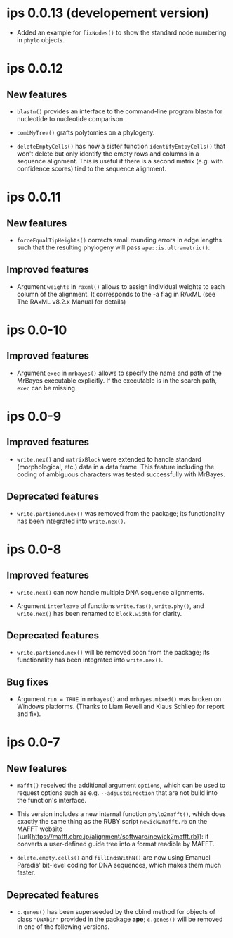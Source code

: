 # ips 0.0.13 (developement version)

* Added an example for `fixNodes()` to show the standard node numbering in `phylo` objects.

# ips 0.0.12

## New features

* `blastn()` provides an interface to the command-line program blastn for nucleotide to nucleotide comparison.
  
* `combMyTree()` grafts polytomies on a phylogeny.
   
* `deleteEmptyCells()` has now a sister function `identifyEmtpyCells()` that won't delete but only identify the empty rows and columns in a sequence alignment. This is useful if there is a second matrix (e.g. with confidence scores) tied to the sequence alignment.

# ips 0.0.11

## New features

* `forceEqualTipHeights()` corrects small rounding errors in edge lengths such that the resulting phylogeny will pass `ape::is.ultrametric()`.

## Improved features

* Argument `weights` in `raxml()` allows to assign individual weights to each column of the alignment. It corresponds to the -a flag in RAxML (see The RAxML v8.2.x Manual for details)

# ips 0.0-10

## Improved features

* Argument `exec` in `mrbayes()` allows to specify the name and path of the MrBayes executable explicitly. If the executable is in the search path, `exec` can be missing.

# ips 0.0-9

## Improved features

* `write.nex()` and `matrixBlock` were extended to handle standard (morphological, etc.) data in a data frame. This feature including the coding of ambiguous characters was tested successfully with MrBayes.

## Deprecated features

* `write.partioned.nex()` was removed from the package; its functionality has been integrated into `write.nex()`.

# ips 0.0-8

## Improved features

* `write.nex()` can now handle multiple DNA sequence alignments.

* Argument `interleave` of functions `write.fas()`, `write.phy()`, and `write.nex()` has been renamed to `block.width` for clarity.

## Deprecated features

* `write.partioned.nex()` will be removed soon from the package; its functionality has been integrated into `write.nex()`.

## Bug fixes

 * Argument `run = TRUE` in `mrbayes()` and `mrbayes.mixed()` was broken on Windows platforms. (Thanks to Liam Revell and Klaus Schliep for report and fix).

# ips 0.0-7

## New features

* `mafft()` received the additional argument `options`, which can be used to request options such as e.g.  `--adjustdirection` that are not build into the function's interface.

* This version includes a new internal function `phylo2mafft()`, which does exactly the same thing as the RUBY script `newick2mafft.rb` on the MAFFT website (\url{https://mafft.cbrc.jp/alignment/software/newick2mafft.rb}): it converts a user-defined guide tree into a format readible by MAFFT.

* `delete.empty.cells()` and `fillEndsWithN()` are now using Emanuel Paradis' bit-level coding for DNA sequences, which makes them much faster.

## Deprecated features

* `c.genes()` has been superseeded by the cbind method for objects of class `"DNAbin"` provided in the package **ape**; `c.genes()` will be removed in one of the following versions.
